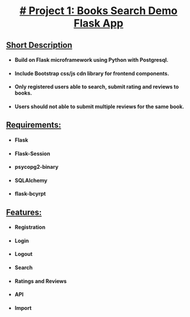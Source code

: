 <h1 align="center"><u># Project 1: Books Search Demo Flask App</u></h1>
<h2><u>Short Description</u></h2>
<ul>
 <li><h4>Build on Flask microframework using Python with Postgresql.</h4></li>
 <li><h4>Include Bootstrap css/js cdn library for frontend components.</h4></li>
 <li><h4>Only registered users able to search, submit rating and reviews to books.</h4></li>
 <li><h4>Users should not able to submit multiple reviews for the same book.</h4></li>
</ul>

<h2><u>Requirements:</u></h2>
<ul>
<li><h4>Flask</h4></li>
<li><h4>Flask-Session</h4></li>
<li><h4>psycopg2-binary</h4></li>
<li><h4>SQLAlchemy</h4></li>
<li><h4>flask-bcyrpt</h4></li>
</ul>

<h2><u>Features:</u></h2>
<ul>
<li><h4>Registration</h4></li>
<li><h4>Login</h4></li>
<li><h4>Logout</h4></li>
<li><h4>Search</h4></li>
<li><h4>Ratings and Reviews</h4></li>
<li><h4>API</h4></li>
<li><h4>Import</h4></li>
</ul>
